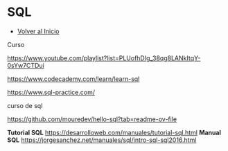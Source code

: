 # SQL
- [Volver al Inicio](../README.md)
<aside>
  Curso

https://www.youtube.com/playlist?list=PLUofhDIg_38qg8LANkItqY-0sYw7CTDui

https://www.codecademy.com/learn/learn-sql

https://www.sql-practice.com/

curso de sql

https://github.com/mouredev/hello-sql?tab=readme-ov-file

</aside>

**Tutorial SQL** https://desarrolloweb.com/manuales/tutorial-sql.html
**Manual SQL** https://jorgesanchez.net/manuales/sql/intro-sql-sql2016.html

